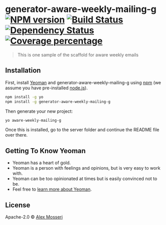 # generator-aware-weekly-mailing-g [![NPM version][npm-image]][npm-url] [![Build Status][travis-image]][travis-url] [![Dependency Status][daviddm-image]][daviddm-url] [![Coverage percentage][coveralls-image]][coveralls-url]
> This is one sample of the scaffold for aware weekly emails

## Installation

First, install [Yeoman](http://yeoman.io) and generator-aware-weekly-mailing-g using [npm](https://www.npmjs.com/) (we assume you have pre-installed [node.js](https://nodejs.org/)).

```bash
npm install -g yo
npm install -g generator-aware-weekly-mailing-g
```

Then generate your new project:

```bash
yo aware-weekly-mailing-g
```

Once this is installed, go to the server folder and continue the README file over there.

## Getting To Know Yeoman

 * Yeoman has a heart of gold.
 * Yeoman is a person with feelings and opinions, but is very easy to work with.
 * Yeoman can be too opinionated at times but is easily convinced not to be.
 * Feel free to [learn more about Yeoman](http://yeoman.io/).

## License

Apache-2.0 © [Alex Mosseri]()


[npm-image]: https://badge.fury.io/js/generator-aware-weekly-mailing-g.svg
[npm-url]: https://npmjs.org/package/generator-aware-weekly-mailing-g
[travis-image]: https://travis-ci.org//generator-aware-weekly-mailing-g.svg?branch=master
[travis-url]: https://travis-ci.org//generator-aware-weekly-mailing-g
[daviddm-image]: https://david-dm.org//generator-aware-weekly-mailing-g.svg?theme=shields.io
[daviddm-url]: https://david-dm.org//generator-aware-weekly-mailing-g
[coveralls-image]: https://coveralls.io/repos//generator-aware-weekly-mailing-g/badge.svg
[coveralls-url]: https://coveralls.io/r//generator-aware-weekly-mailing-g
